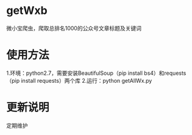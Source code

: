 # getWxb
微小宝爬虫，爬取总排名1000的公众号文章标题及关键词

# 使用方法
1.环境：python2.7，需要安装BeautifulSoup（pip install bs4）和requests（pip install requests）两个库
2.运行：python getAllWx.py

# 更新说明
定期维护
